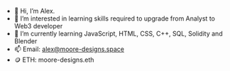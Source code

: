 - 👋 Hi, I’m Alex. 
- 👀 I’m interested in learning skills required to upgrade from Analyst to Web3 developer
- 🌱 I’m currently learning JavaScript, HTML, CSS, C++, SQL, Solidity and Blender
- 📫 Email: alex@moore-designs.space
- 🪙 ETH: moore-designs.eth

<!---
Alex-moore2021/Alex-moore2021 is a ✨ special ✨ repository because its `README.md` (this file) appears on your GitHub profile.
You can click the Preview link to take a look at your changes.
--->
